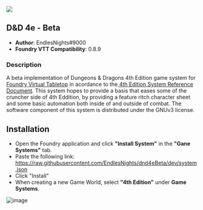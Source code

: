 ![](https://img.shields.io/badge/Foundry-v0.8.9-informational)

## D&D 4e - Beta
* **Author**: EndlesNights#9000
* **Foundry VTT Compatibility**: 0.8.9

### Description
A beta implementation of Dungeons & Dragons 4th Edition game system for [Foundry Virtual Tabletop](https://foundryvtt.com/) in acordance to the[ 4th Edition System Reference Document](http://weirdzine.com/wp-content/uploads/2015/07/4E_SRD-1.pdf). This system hopes to provide a basis that eases some of the cruncher side of 4th Eddition, by providing a feature ritch character sheet and some basic automation both inside of and outside of combat.
The software component of this system is distributed under the GNUv3 license.

## Installation
* Open the Foundry application and click **"Install System"** in the **"Gane Systems"** tab.
* Paste the following link: https://raw.githubusercontent.com/EndlesNights/dnd4eBeta/dev/system.json
* Click "Install"
* When creating a new Game World, select **"4th Edition"** under **Game Systems**.

![image](https://user-images.githubusercontent.com/58280840/122214010-991a4d80-ce77-11eb-8b55-98f537e93ebf.png)
